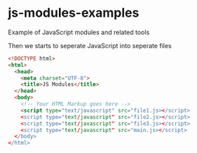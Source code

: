 # js-modules-examples
Example of JavaScript modules and related tools

Then we starts to seperate JavaScript into seperate files

```html
<!DOCTYPE html>
<html>
  <head>
    <meta charset="UTF-8">
    <title>JS Modules</title>
  </head>
  <body>
    <!-- Your HTML Markup goes here -->
    <script type="text/javascript" src="file1.js></script>
    <script type="text/javascript" src="file2.js></script>
    <script type="text/javascript" src="file3.js></script>
    <script type="text/javascript" src="main.js></script>
  </body>
</html>

```
